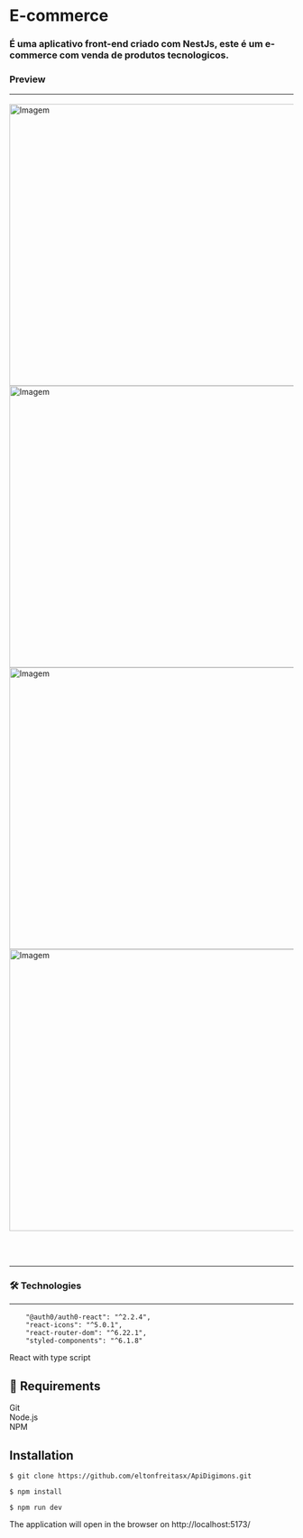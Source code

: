 # E-commerce

###  É uma aplicativo front-end criado com NestJs, este é um e-commerce com venda de produtos tecnologicos. <br/>

### Preview <br/><hr/>

<img src="https://github.com/eltonfreitasx/eltonfreitasx/assets/76684471/41c24a18-f3fa-4a1a-bb73-5d06d164560f" alt="Imagem" width="1000" height="500">
<img src="https://github.com/eltonfreitasx/eltonfreitasx/assets/76684471/d0c6471c-5d49-4ccf-9e0f-73de0edf43a7" alt="Imagem" width="1000" height="500">
<img src="https://github.com/eltonfreitasx/eltonfreitasx/assets/76684471/93e7baac-2a98-4eeb-a1eb-826a0a9da01c" alt="Imagem" width="1000" height="500">
<img src="https://github.com/eltonfreitasx/eltonfreitasx/assets/76684471/8f04897f-2383-4027-9580-dfea1ec78449" alt="Imagem" width="1000" height="500">

<br/> <br/>
<hr/>

### 🛠️ Technologies <hr/>

        "@auth0/auth0-react": "^2.2.4",
        "react-icons": "^5.0.1",
        "react-router-dom": "^6.22.1",
        "styled-components": "^6.1.8"

React with type script<br/>

## 🧲 Requirements 
Git<br/>
Node.js <br/>
NPM

## Installation

```
$ git clone https://github.com/eltonfreitasx/ApiDigimons.git

$ npm install

$ npm run dev
```

The application will open in the browser on http://localhost:5173/

